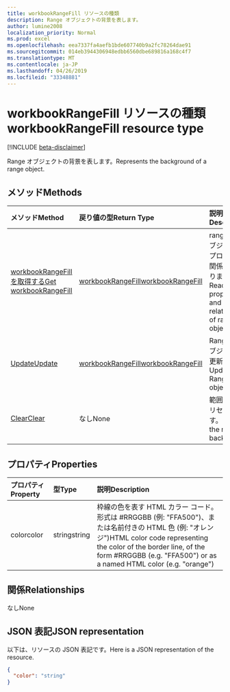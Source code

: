 ```yaml
---
title: workbookRangeFill リソースの種類
description: Range オブジェクトの背景を表します。
author: lumine2008
localization_priority: Normal
ms.prod: excel
ms.openlocfilehash: eea7337fa4aefb1bde607740b9a2fc78264dae91
ms.sourcegitcommit: 014eb3944306948edbb6560dbe689816a168c4f7
ms.translationtype: MT
ms.contentlocale: ja-JP
ms.lasthandoff: 04/26/2019
ms.locfileid: "33348881"
---
```

# <a name="workbookrangefill-resource-type"></a><span data-ttu-id="cc449-103">workbookRangeFill リソースの種類</span><span class="sxs-lookup"><span data-stu-id="cc449-103">workbookRangeFill resource type</span></span>

[!INCLUDE [beta-disclaimer](../../includes/beta-disclaimer.md)]

<span data-ttu-id="cc449-104">Range オブジェクトの背景を表します。</span><span class="sxs-lookup"><span data-stu-id="cc449-104">Represents the background of a range object.</span></span>


## <a name="methods"></a><span data-ttu-id="cc449-105">メソッド</span><span class="sxs-lookup"><span data-stu-id="cc449-105">Methods</span></span>

| <span data-ttu-id="cc449-106">メソッド</span><span class="sxs-lookup"><span data-stu-id="cc449-106">Method</span></span>           | <span data-ttu-id="cc449-107">戻り値の型</span><span class="sxs-lookup"><span data-stu-id="cc449-107">Return Type</span></span>    |<span data-ttu-id="cc449-108">説明</span><span class="sxs-lookup"><span data-stu-id="cc449-108">Description</span></span>|
|:---------------|:--------|:----------|
|[<span data-ttu-id="cc449-109">workbookRangeFill を取得する</span><span class="sxs-lookup"><span data-stu-id="cc449-109">Get workbookRangeFill</span></span>](../api/rangefill-get.md) | [<span data-ttu-id="cc449-110">workbookRangeFill</span><span class="sxs-lookup"><span data-stu-id="cc449-110">workbookRangeFill</span></span>](workbookrangefill.md) |<span data-ttu-id="cc449-111">rangeFill オブジェクトのプロパティと関係を読み取ります。</span><span class="sxs-lookup"><span data-stu-id="cc449-111">Read properties and relationships of rangeFill object.</span></span>|
|[<span data-ttu-id="cc449-112">Update</span><span class="sxs-lookup"><span data-stu-id="cc449-112">Update</span></span>](../api/rangefill-update.md) | [<span data-ttu-id="cc449-113">workbookRangeFill</span><span class="sxs-lookup"><span data-stu-id="cc449-113">workbookRangeFill</span></span>](workbookrangefill.md)   |<span data-ttu-id="cc449-114">RangeFill オブジェクトを更新します。</span><span class="sxs-lookup"><span data-stu-id="cc449-114">Update RangeFill object.</span></span> |
|[<span data-ttu-id="cc449-115">Clear</span><span class="sxs-lookup"><span data-stu-id="cc449-115">Clear</span></span>](../api/rangefill-clear.md)|<span data-ttu-id="cc449-116">なし</span><span class="sxs-lookup"><span data-stu-id="cc449-116">None</span></span>|<span data-ttu-id="cc449-117">範囲の背景をリセットします。</span><span class="sxs-lookup"><span data-stu-id="cc449-117">Resets the range background.</span></span>|

## <a name="properties"></a><span data-ttu-id="cc449-118">プロパティ</span><span class="sxs-lookup"><span data-stu-id="cc449-118">Properties</span></span>
| <span data-ttu-id="cc449-119">プロパティ</span><span class="sxs-lookup"><span data-stu-id="cc449-119">Property</span></span>     | <span data-ttu-id="cc449-120">型</span><span class="sxs-lookup"><span data-stu-id="cc449-120">Type</span></span>   |<span data-ttu-id="cc449-121">説明</span><span class="sxs-lookup"><span data-stu-id="cc449-121">Description</span></span>|
|:---------------|:--------|:----------|
|<span data-ttu-id="cc449-122">color</span><span class="sxs-lookup"><span data-stu-id="cc449-122">color</span></span>|<span data-ttu-id="cc449-123">string</span><span class="sxs-lookup"><span data-stu-id="cc449-123">string</span></span>|<span data-ttu-id="cc449-124">枠線の色を表す HTML カラー コード。形式は #RRGGBB (例: "FFA500")、または名前付きの HTML 色 (例: "オレンジ")</span><span class="sxs-lookup"><span data-stu-id="cc449-124">HTML color code representing the color of the border line, of the form #RRGGBB (e.g. "FFA500") or as a named HTML color (e.g. "orange")</span></span>|

## <a name="relationships"></a><span data-ttu-id="cc449-125">関係</span><span class="sxs-lookup"><span data-stu-id="cc449-125">Relationships</span></span>
<span data-ttu-id="cc449-126">なし</span><span class="sxs-lookup"><span data-stu-id="cc449-126">None</span></span>


## <a name="json-representation"></a><span data-ttu-id="cc449-127">JSON 表記</span><span class="sxs-lookup"><span data-stu-id="cc449-127">JSON representation</span></span>

<span data-ttu-id="cc449-128">以下は、リソースの JSON 表記です。</span><span class="sxs-lookup"><span data-stu-id="cc449-128">Here is a JSON representation of the resource.</span></span>

<!-- {
  "blockType": "resource",
  "optionalProperties": [

  ],
  "@odata.type": "microsoft.graph.workbookRangeFill"
}-->

```json
{
  "color": "string"
}

```

<!-- uuid: 8fcb5dbc-d5aa-4681-8e31-b001d5168d79
2015-10-25 14:57:30 UTC -->
<!--
{
  "type": "#page.annotation",
  "description": "RangeFill resource",
  "keywords": "",
  "section": "documentation",
  "tocPath": "",
  "suppressions": []
}
-->
